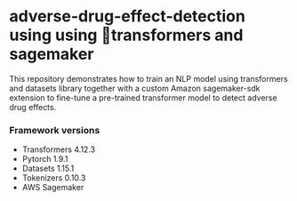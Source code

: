 # adverse-drug-effect-detection using using 🤗transformers and sagemaker 

This repository demonstrates how to train an NLP model using transformers and datasets library together with a custom Amazon sagemaker-sdk extension to fine-tune a pre-trained transformer model to detect adverse drug effects.


### Framework versions
- Transformers 4.12.3
- Pytorch 1.9.1
- Datasets 1.15.1
- Tokenizers 0.10.3
- AWS Sagemaker